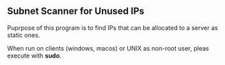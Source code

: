 ## Subnet Scanner for Unused IPs

Puprpose of this program is to find IPs that can be allocated to a server as static ones.

When run on clients (windows, macos) or UNIX as non-root user, pleas execute with **sudo**.
